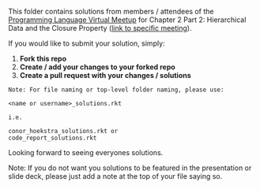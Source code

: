 This folder contains solutions from members / attendees of the [Programming Language Virtual Meetup](https://www.meetup.com/Programming-Languages-Toronto-Meetup/) for Chapter 2 Part 2: Hierarchical Data and the Closure Property ([link to specific meeting](https://www.meetup.com/Programming-Languages-Toronto-Meetup/events/271017697)).

If you would like to submit your solution, simply:

1. **Fork this repo**
2. **Create / add your changes to your forked repo**
3. **Create a pull request with your changes / solutions**

```
Note: For file naming or top-level folder naming, please use:

<name or username>_solutions.rkt

i.e.

conor_hoekstra_solutions.rkt or
code_report_solutions.rkt
```

Looking forward to seeing everyones solutions.

Note: If you do not want you solutions to be featured in the presentation or slide deck, please just add a note at the top of your file saying so.
